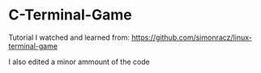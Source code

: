 # C-Terminal-Game
Tutorial I watched and learned from:  https://github.com/simonracz/linux-terminal-game 

I also edited a minor ammount of the code

